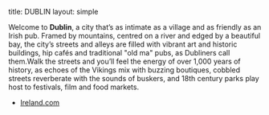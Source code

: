 title: DUBLIN
layout: simple

Welcome to **Dublin**, a city that’s as intimate as a village and as friendly as an Irish pub. Framed by mountains, centred on a river and edged by a beautiful bay, the city’s streets and alleys are filled with vibrant art and historic buildings, hip cafés
and traditional "old ma" pubs, as Dubliners call them.Walk the streets and you’ll feel the energy of over 1,000 years of history, as echoes of the Vikings mix with buzzing boutiques, cobbled streets reverberate with the sounds of buskers, and 18th century parks play host to festivals, film and food markets.
-  <a href="https://ireland.com" class="pages-links">Ireland.com</a>

<!--
In the heart of "Rias Baixas" (Lower Rias), Vigo is the largest city in Galicia. Originally a fishing village, it is now known as the "Gateway to the Atlantic". It is a city with a great cultural and gastronomic offer, with a wide variety of restaurants and bars where you can taste some of the best seafood in the world.

Nowadays a industrial city but also with a lot of life, with a great nightlife and many of leisure activities.

<iframe width="560" height="315" src="https://www.youtube.com/embed/yv0QRtUnfHE?si=9OWWdqfHIasWLmi8" title="YouTube video player" frameborder="0" allow="accelerometer; autoplay; clipboard-write; encrypted-media; gyroscope; picture-in-picture; web-share" allowfullscreen></iframe>

You can check some of them in the following links:

- [Vigo in a day](https://www.turismodevigo.org/en/vigo-day)
- [The Crazy Tourist](https://www.thecrazytourist.com/15-best-things-vigo-spain/)
- [TripAdvisor](https://www.tripadvisor.com/Attractions-g187509-Activities-Vigo_Province_of_Pontevedra_Galicia.html)
- [Lonely Planet](https://www.lonelyplanet.com/spain/galicia/vigo) -->
